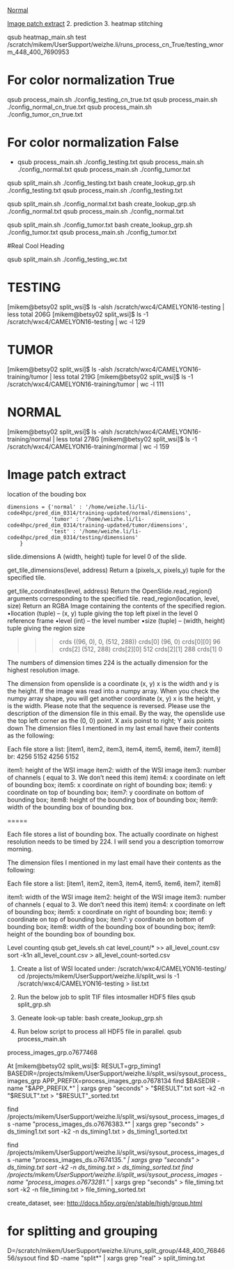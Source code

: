 [Normal](#normal)

[Image patch extract](image-patch-extract)
2. prediction 
3. heatmap stitching




 
qsub heatmap_main.sh test /scratch/mikem/UserSupport/weizhe.li/runs_process_cn_True/testing_wnorm_448_400_7690953

# For color normalization True
qsub process_main.sh ./config_testing_cn_true.txt
qsub process_main.sh ./config_normal_cn_true.txt
qsub process_main.sh ./config_tumor_cn_true.txt

# For color normalization False
* qsub process_main.sh ./config_testing.txt
qsub process_main.sh ./config_normal.txt
qsub process_main.sh ./config_tumor.txt


qsub split_main.sh ./config_testing.txt
bash create_lookup_grp.sh ./config_testing.txt
qsub process_main.sh ./config_testing.txt

qsub split_main.sh ./config_normal.txt
bash create_lookup_grp.sh ./config_normal.txt
qsub process_main.sh ./config_normal.txt

qsub split_main.sh ./config_tumor.txt
bash create_lookup_grp.sh ./config_tumor.txt
qsub process_main.sh ./config_tumor.txt

#Real Cool Heading

qsub split_main.sh ./config_testing_wc.txt


# TESTING
[mikem@betsy02 split_wsi]$ ls -alsh /scratch/wxc4/CAMELYON16-testing | less
total 206G
[mikem@betsy02 split_wsi]$ ls -1 /scratch/wxc4/CAMELYON16-testing | wc -l
129

# TUMOR
[mikem@betsy02 split_wsi]$ ls -alsh /scratch/wxc4/CAMELYON16-training/tumor | less
total 219G
[mikem@betsy02 split_wsi]$ ls -1 /scratch/wxc4/CAMELYON16-training/tumor | wc -l
111

# NORMAL
[mikem@betsy02 split_wsi]$ ls -alsh /scratch/wxc4/CAMELYON16-training/normal | less
total 278G
[mikem@betsy02 split_wsi]$ ls -1 /scratch/wxc4/CAMELYON16-training/normal | wc -l
159

# Image patch extract

location of the bouding box

    dimensions = {'normal' : '/home/weizhe.li/li-code4hpc/pred_dim_0314/training-updated/normal/dimensions',
                  'tumor' : '/home/weizhe.li/li-code4hpc/pred_dim_0314/training-updated/tumor/dimensions',
                  'test' : '/home/weizhe.li/li-code4hpc/pred_dim_0314/testing/dimensions'  
        }
slide.dimensions
A (width, height) tuple for level 0 of the slide.

get_tile_dimensions(level, address)
    Return a (pixels_x, pixels_y) tuple for the specified tile.

get_tile_coordinates(level, address)
Return the OpenSlide.read_region() arguments corresponding to the specified tile.
read_region(location, level, size)
Return an RGBA Image containing the contents of the specified region.
•llocation (tuple) – (x, y) tuple giving the top left pixel in the level 0 reference frame
•level (int) – the level number
•size (tuple) – (width, height) tuple giving the region size


>>> crds
((96, 0), 0, (512, 288))
>>> crds[0]
(96, 0)
>>> crds[0][0]
96
>>> crds[2]
(512, 288)
>>> crds[2][0]
512
>>> crds[2][1]
288
>>> crds[1]
0

The numbers of dimension times 224 is the actually dimension for the highest resolution image. 

The dimension from openslide is a coordinate (x, y) x is the width and y is the height.
If the image was read into a numpy array. When you check the numpy array shape, you will get another coordinate (x, y) x is the height, y is the width. Please note that the sequence is reversed. Please use the description of the dimension file in this email. 
By the way, the openslide use the top left corner as the (0, 0) point. X axis poinst to right; Y axis points down
The dimension files I mentioned in my last email have their contents as the following:

Each file store a list: [item1, item2, item3, item4, item5, item6, item7, item8]  br:  4256   5152   4256   5152

item1:  height of the WSI image
item2:  width of the WSI image
item3: number of channels ( equal to 3. We don’t need this item)
item4:  x coordinate on left of bounding box;
item5:  x coordinate on right of bounding box;
item6: y coordinate on top of bounding box;
item7: y coordinate on bottom of bounding box;
item8: height of the bounding box of bounding box;
item9: width of the bounding box of bounding box.


=====

Each file stores a list of bounding box. The actually coordinate on highest resolution needs to be timed by 224. I will send you a description tomorrow morning.

The dimension files I mentioned in my last email have their contents as the following:

Each file store a list: [item1, item2, item3, item4, item5, item6, item7, item8]

item1:  width of the WSI image
item2:  height of the WSI image
item3: number of channels ( equal to 3. We don’t need this item)
item4:  x coordinate on left of bounding box;
item5:  x coordinate on right of bounding box;
item6: y coordinate on top of bounding box;
item7: y coordinate on bottom of bounding box;
item8: width of the bounding box of bounding box;
item9: height of the bounding box of bounding box.




Level counting
qsub get_levels.sh
cat level_count/* >> all_level_count.csv
sort -k1n all_level_count.csv > all_level_count-sorted.csv


1. Create a list of WSI located under: /scratch/wxc4/CAMELYON16-testing/
   cd /projects/mikem/UserSupport/weizhe.li/split_wsi
   ls -1 /scratch/wxc4/CAMELYON16-testing > list.txt

2. Run the below job to split TIF files intosmaller HDF5 files 
   qsub split_grp.sh 

3. Geneate look-up table:
   bash create_lookup_grp.sh 
   
4. Run below script to process all HDF5 file in parallel.
   qsub process_main.sh

process_images_grp.o7677468

At [mikem@betsy02 split_wsi]$:
RESULT=grp_timing1
BASEDIR=/projects/mikem/UserSupport/weizhe.li/split_wsi/sysout_process_images_grp
APP_PREFIX=process_images_grp.o7678134
find $BASEDIR -name "$APP_PREFIX.*" | xargs grep "seconds" > "$RESULT".txt
sort -k2 -n "$RESULT".txt > "$RESULT"_sorted.txt 


find /projects/mikem/UserSupport/weizhe.li/split_wsi/sysout_process_images_ds -name "process_images_ds.o7676383.*" | xargs grep "seconds" > ds_timing1.txt
sort -k2 -n ds_timing1.txt > ds_timing1_sorted.txt 

find /projects/mikem/UserSupport/weizhe.li/split_wsi/sysout_process_images_ds -name "process_images_ds.o7674135.*" | xargs grep "seconds" > ds_timing.txt
sort -k2 -n ds_timing.txt > ds_timing_sorted.txt 
find /projects/mikem/UserSupport/weizhe.li/split_wsi/sysout_process_images -name "process_images.o7673281.*" | xargs grep "seconds" > file_timing.txt
sort -k2 -n file_timing.txt > file_timing_sorted.txt 

create_dataset, see: http://docs.h5py.org/en/stable/high/group.html
 

# for splitting and grouping 
D=/scratch/mikem/UserSupport/weizhe.li/runs_split_group/448_400_7684656/sysout
find $D -name "split*" | xargs grep "real" > split_timing.txt
 
 
 
 
   
